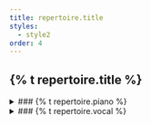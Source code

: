 ```yaml
---
title: repertoire.title
styles:
  - style2
order: 4
---
```


## {% t repertoire.title %}

<div class="row" markdown="block">
<div class="col-6 col-12-medium" markdown="block">
<details markdown="block">
<summary markdown="block">
### {% t repertoire.piano %}
</summary>

#### Arutiunian
- Suite for Clarinet, Violin and Piano

#### Bach
- English Suite No. 3 g-Moll: 1. Prelude
- WTK I No. 1 C-Dur
- WTK I No. 3 Cis-Dur
- WTK I No. 13 Fis-Dur
- WTK I No. 22 b-Moll
- WTK II No. 19 A-Dur

#### Beethoven
- Concerto No. 1 C-Dur op. 15
- Sonata No. 1 f-moll, op. 2 No. 1
- Sonata No. 8 c-Moll, op. 13
- Sonata No. 18 Es-Dur, op. 31 No. 3

#### Brahms
- 4 Ballades op. 10
- 3 Intermezzi op. 117
- 8 Klavierstücke op. 76
- Rhapsodie op. 79 No. 2 g-Moll

#### Chopin
- Ballade op. 23 No. 1 g-Moll
- Berceuse op. 57
- Etude op. 10 No. 12
- Etude op. 25 No. 1-3, 5
- Nocturne op. 27 No. 1 cis-Moll
- Nocturne op. 48 No. 1 c-Moll
- Scherzo No. 2 b-moll, op. 31
- Sonata No. 3 h-Moll, op. 58
- Prelude Op. 45 cis-Moll

#### Debussy
- 2 Arabesques L. 66
- Violin Sonata g-moll L. 140

#### Dvořák
- Trio op. 90 „Dumky”

#### Grieg
- Concerto op. 16 a-moll

#### Liszt
- 3 Etudes de Concert S. 144 No. 1 & 3
- Venezia e Napoli S. 162

#### Milhaud
- Suite for Clarinet, Violin and Piano

#### Mozart
- Concerto No. 9 Es-Dur K. 271
- Concerto No. 17 G-Dur K. 453
- Concerto No. 20 d-moll K. 466
- Sonata F-Dur K. 332
- Sonata C-Dur K. 330

#### Prokofiev
- Sonata d-Moll op. 14

#### Rachmaninov
- Concerto No. 2 c-moll op. 18
- Suite No. 1 for 2 Pianos op. 5
- 6 Morceaux for Piano 4-Hands op. 11 No. 1
- Etude-Tableaux op. 39 No. 5 es-Moll
- Prelude op. 23 No. 4
- Prelude op. 32 No. 12

#### Ravel
- Valses Nobles et Sentimentales M. 61
- Rapsodie Espagnole M. 54 No. 1-2

#### Schönberg
- 6 kleine Klavierstücke op. 19

#### Schubert
- Impromptus op. 90 No. 1, 4
- Sonata G-Dur, D 894

#### Schumann
- Arabesque op. 18
- Faschingsschwank aus Wien op. 26

#### Scriabin
- Sonata No. 4
- Etude op. 8 No. 2

#### Tchaikovsky
- Dumka op. 59
</details>

</div>
<div class="col-6 col-12-medium" markdown="block">
<details markdown="block">
<summary markdown="block">
### {% t repertoire.vocal %}
</summary>

#### Bach
- St Matthew Passion, BWV 244:
  - Aria „Mache dich mein Herze rein”
  - Aria „Gebt mir meinen Jesum wieder“
- Christmas Oratorio, BWV 248:
  - „Großer Herr und starker König“

#### Brahms
- Vier ernste Gesänge op. 121
- „Nicht mehr zu dir zu gehen“, op. 32 No. 1
- „Alte Liebe“, „Sommerfäden“, op. 72 No. 1, 2

#### L. Boulanger
- „Dans l‘immense tristesse“

#### Grieg
- „Ved rondane“, op. 33

#### Haydn
- Jahreszeiten Hob XXI:3: Recitativo and Aria “Von dürrem Oste“ and „Erblicke hier betörter Mensch“

#### F. Hensel
- „Dämmrung senkte sich von oben“

#### Mozart
- Aria „Notte giorno faticar”
- Aria „Non piu andrai”
- Aria „Ho capito, signor si”
- Aria „La ci darem la mano”
- Concert aria „Mentre ti lascio figlia“
- Zauberflöte (Sarastro)

#### Mendelssohn
- Elijah op. 70: Aria „Es ist genug”

#### Schubert
- Winterreise D. 913
- 3 Gesänge op. 83
- Schwanengesang D. 957 No. 4, 5, 11, 13
- Der Wanderer D. 493
- Der Wanderer an den Mond D. 870
- Wanderers Nachtlied D. 224
- Auf der Donau D. 553
- Die Mainacht D. 194

#### Schumann
- Dichterliebe op. 48

#### Ralph Vaughan Williams
- Songs of Travel
</details>
</div>
</div>